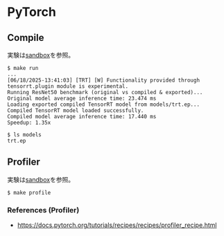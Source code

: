 # PyTorch

## Compile

実験は[sandbox](_src/sandbox)を参照。

```console
$ make run
...
[06/18/2025-13:41:03] [TRT] [W] Functionality provided through tensorrt.plugin module is experimental.
Running ResNet50 benchmark (original vs compiled & exported)...
Original model average inference time: 23.474 ms
Loading exported compiled TensorRT model from models/trt.ep...
Compiled TensorRT model loaded successfully.
Compiled model average inference time: 17.440 ms
Speedup: 1.35x

$ ls models
trt.ep
```

## Profiler

実験は[sandbox](_src/sandbox)を参照。

```console
$ make profile
```

### References (Profiler)

- https://docs.pytorch.org/tutorials/recipes/recipes/profiler_recipe.html
